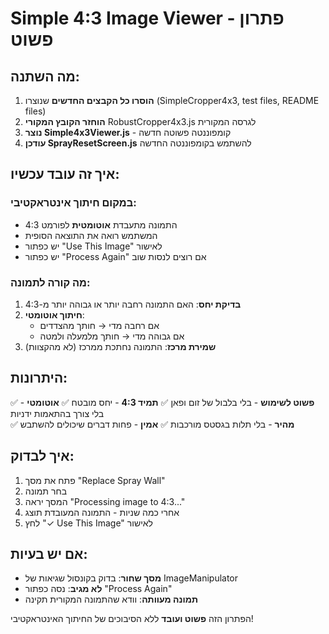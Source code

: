 # Simple 4:3 Image Viewer - פתרון פשוט

## מה השתנה:

1. **הוסרו כל הקבצים החדשים** שנוצרו (SimpleCropper4x3, test files, README files)
2. **הוחזר הקובץ המקורי** RobustCropper4x3.js לגרסה המקורית
3. **נוצר Simple4x3Viewer.js** - קומפוננטה פשוטה חדשה
4. **עודכן SprayResetScreen.js** להשתמש בקומפוננטה החדשה

## איך זה עובד עכשיו:

### במקום חיתוך אינטראקטיבי:

- התמונה מתעבדת **אוטומטית** לפורמט 4:3
- המשתמש רואה את התוצאה הסופית
- יש כפתור "Use This Image" לאישור
- יש כפתור "Process Again" אם רוצים לנסות שוב

### מה קורה לתמונה:

1. **בדיקת יחס**: האם התמונה רחבה יותר או גבוהה יותר מ-4:3
2. **חיתוך אוטומטי**:
   - אם רחבה מדי → חותך מהצדדים
   - אם גבוהה מדי → חותך מלמעלה ולמטה
3. **שמירת מרכז**: התמונה נחתכת ממרכז (לא מהקצוות)

## היתרונות:

✅ **פשוט לשימוש** - בלי בלבול של זום ופאן
✅ **תמיד 4:3** - יחס מובטח
✅ **אוטומטי** - בלי צורך בהתאמות ידניות  
✅ **מהיר** - בלי תלות בגסטס מורכבות
✅ **אמין** - פחות דברים שיכולים להשתבש

## איך לבדוק:

1. פתח את מסך "Replace Spray Wall"
2. בחר תמונה
3. המסך יראה "Processing image to 4:3..."
4. אחרי כמה שניות - התמונה המעובדת תוצג
5. לחץ "✓ Use This Image" לאישור

## אם יש בעיות:

- **מסך שחור**: בדוק בקונסול שגיאות של ImageManipulator
- **לא מגיב**: נסה כפתור "Process Again"
- **תמונה מעוותה**: וודא שהתמונה המקורית תקינה

הפתרון הזה **פשוט ועובד** ללא הסיבוכים של החיתוך האינטראקטיבי!

